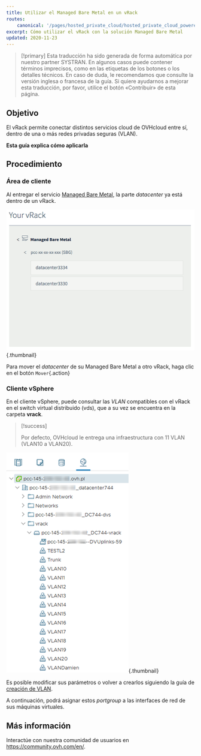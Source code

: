 ```yaml
---
title: Utilizar el Managed Bare Metal en un vRack
routes:
    canonical: '/pages/hosted_private_cloud/hosted_private_cloud_powered_by_vmware/using_private_cloud_in_vrack'
excerpt: Cómo utilizar el vRack con la solución Managed Bare Metal
updated: 2020-11-23
---
```


> [!primary]
> Esta traducción ha sido generada de forma automática por nuestro partner SYSTRAN. En algunos casos puede contener términos imprecisos, como en las etiquetas de los botones o los detalles técnicos. En caso de duda, le recomendamos que consulte la versión inglesa o francesa de la guía. Si quiere ayudarnos a mejorar esta traducción, por favor, utilice el botón «Contribuir» de esta página.
> 

## Objetivo

El vRack permite conectar distintos servicios cloud de OVHcloud entre sí, dentro de una o más redes privadas seguras (VLAN).

**Esta guía explica cómo aplicarla**

## Procedimiento

### Área de cliente

Al entregar el servicio [Managed Bare Metal](https://www.ovhcloud.com/es/managed-bare-metal/), la parte *datacenter* ya está dentro de un vRack.

![Datacenter](images/vRackDatacenter.PNG){.thumbnail}

Para mover el *datacenter* de su Managed Bare Metal a otro vRack, haga clic en el botón `Mover`{.action}

### Cliente vSphere

En el cliente vSphere, puede consultar las *VLAN* compatibles con el vRack en el switch virtual distribuido (vds), que a su vez se encuentra en la carpeta **vrack**.

> [!success]
>
> Por defecto, OVHcloud le entrega una infraestructura con 11 VLAN (VLAN10 a VLAN20).
>

![vlan](images/vRackVsphere.png){.thumbnail}

Es posible modificar sus parámetros o volver a crearlos siguiendo la guía de [creación de VLAN](/pages/bare_metal_cloud/managed_bare_metal/vlan-creation).

A continuación, podrá asignar estos *portgroup* a las interfaces de red de sus máquinas virtuales.

## Más información

Interactúe con nuestra comunidad de usuarios en <https://community.ovh.com/en/>.
